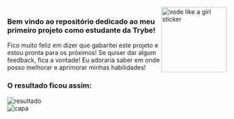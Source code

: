 
<div style="display: inline_block">    
  <img align="right" alt="vode like a girl sticker"  width="150px" src="https://media2.giphy.com/media/WQINRXYXaqVx6g4Eza/giphy.gif?cid=ecf05e4789737db75b1e5abcc2bceedc64eb0f3fece5a7c7&rid=giphy.gif&ct=s" />   
</div>

### Bem vindo ao repositório dedicado ao meu primeiro projeto como estudante da Trybe! 

Fico muito feliz em dizer que gabaritei este projeto e estou pronta para os próximos! Se quiser dar algum feedback, fica a vontade! Eu adoraria saber em onde posso melhorar e aprimorar minhas habilidades!

### O resultado ficou assim: 

<div>
   <img align="center" alt="resultado" src="https://user-images.githubusercontent.com/95686401/157347444-8ee26b81-e333-4c83-b6ec-843bbdc58ec3.gif" />
</div>
<div>
   <img align="center" alt="capa" src="https://user-images.githubusercontent.com/95686401/159948576-e1fae3bc-4109-4ee0-af67-f1c62aa78814.png" />
</div>

